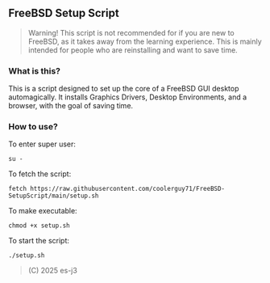 ## FreeBSD Setup Script

> Warning! This script is not recommended for if you are new to FreeBSD, as it takes away from the learning experience. This is mainly intended for people who are reinstalling and want to save time. 

### What is this?

This is a script designed to set up the core of a FreeBSD GUI desktop automagically. It installs Graphics Drivers, Desktop Environments, and a browser, with the goal of saving time.

### How to use? 

To enter super user:

```su -```

To fetch the script:

```fetch https://raw.githubusercontent.com/coolerguy71/FreeBSD-SetupScript/main/setup.sh``` 

To make executable:

```chmod +x setup.sh```

To start the script:

```./setup.sh```

> (C) 2025 es-j3
